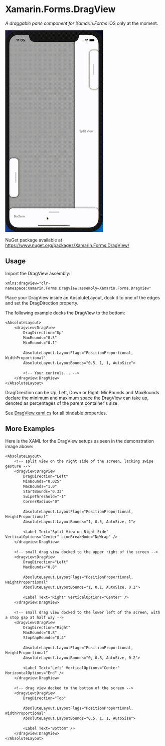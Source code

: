 # Xamarin.Forms.DragView
*A draggable pane component for Xamarin.Forms*
iOS only at the moment.

![DragView](Doc/DragView.gif)

NuGet package available at https://www.nuget.org/packages/Xamarin.Forms.DragView/

## Usage

Import the DragView assembly:
```xaml
xmlns:dragview="clr-namespace:Xamarin.Forms.DragView;assembly=Xamarin.Forms.DragView"
```

Place your DragView inside an AbsoluteLayout, dock it to one of the edges and set the DragDirection property.

The following example docks the DragView to the bottom:
```xaml
<AbsoluteLayout>
    <dragview:DragView
        DragDirection="Up"
        MaxBounds="0.5"
        MinBounds="0.1"

        AbsoluteLayout.LayoutFlags="PositionProportional, WidthProportional"
        AbsoluteLayout.LayoutBounds="0.5, 1, 1, AutoSize">

        <!-- Your controls... -->
    </dragview:DragView>
</AbsoluteLayout>
```

DragDirection can be Up, Left, Down or Right.
MinBounds and MaxBounds declare the minimum and maximum space the DragView can take up, denoted as percentages of the parent container's size.

See [DragView.xaml.cs](Xamarin.Forms.DragView/DragView.xaml.cs) for all bindable properties.

## More Examples

Here is the XAML for the DragView setups as seen in the demonstration image above:

```xaml
<AbsoluteLayout>
    <!-- split view on the right side of the screen, lacking swipe gesture -->
    <dragview:DragView
        DragDirection="Left"
        MinBounds="0.025"
        MaxBounds="1.0"
        StartBounds="0.33"
        SwipeThreshold="-1"
        CornerRadius="0"

        AbsoluteLayout.LayoutFlags="PositionProportional, HeightProportional"
        AbsoluteLayout.LayoutBounds="1, 0.5, AutoSize, 1">
        
        <Label Text="Split View on Right Side" VerticalOptions="Center" LineBreakMode="NoWrap" />
    </dragview:DragView>
    
    <!-- small drag view docked to the upper right of the screen -->
    <dragview:DragView
        DragDirection="Left"
        MaxBounds="0.8"

        AbsoluteLayout.LayoutFlags="PositionProportional, HeightProportional"
        AbsoluteLayout.LayoutBounds="1, 0.1, AutoSize, 0.2">
        
        <Label Text="Right" VerticalOptions="Center" />
    </dragview:DragView>

    <!-- small drag view docked to the lower left of the screen, with a stop gap at half way -->
    <dragview:DragView
        DragDirection="Right"
        MaxBounds="0.8"
        StopGapBounds="0.4"

        AbsoluteLayout.LayoutFlags="PositionProportional, HeightProportional"
        AbsoluteLayout.LayoutBounds="0, 0.8, AutoSize, 0.2">
        
        <Label Text="Left" VerticalOptions="Center" HorizontalOptions="End" />
    </dragview:DragView>

    <!-- drag view docked to the bottom of the screen -->
    <dragview:DragView
        DragDirection="Top"

        AbsoluteLayout.LayoutFlags="PositionProportional, WidthProportional"
        AbsoluteLayout.LayoutBounds="0.5, 1, 1, AutoSize">
        
        <Label Text="Bottom" />
    </dragview:DragView>
</AbsoluteLayout>
```
